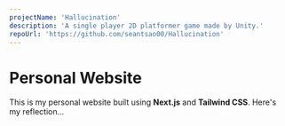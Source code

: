 ```yaml
---
projectName: 'Hallucination'
description: 'A single player 2D platformer game made by Unity.'
repoUrl: 'https://github.com/seantsao00/Hallucination'
---
```


# Personal Website
This is my personal website built using **Next.js** and **Tailwind CSS**. Here's my reflection...
